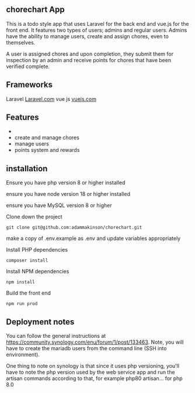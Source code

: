 ## chorechart App

This is a todo style app that uses Laravel for the back end and vue.js for the front end.
It features two types of users; admins and regular users. Admins have the ability to manage
users, create and assign chores, even to themselves.

A user is assigned chores and upon completion, they submit them for inspection
by an admin and receive points for chores that have been verified complete.

## Frameworks
Laravel <a href="https://www.laravel.com">Laravel.com</a>
vue js <a href="https://www.vuejs.com">vuejs.com</a>

## Features
* 
* create and manage chores
* manage users
* points system and rewards

## installation
Ensure you have php version 8 or higher installed


ensure you have node version 18 or higher installed


ensure you have MySQL version 8 or higher


Clone down the project
```
git clone git@github.com:adammakinson/chorechart.git
```

make a copy of .env.example as .env and update variables appropriately

Install PHP dependencies
```
composer install
```

Install NPM dependencies
```
npm install
```

Build the front end
```
npm run prod
```


## Deployment notes

You can follow the general instructions at https://community.synology.com/enu/forum/1/post/133463. Note, you will have to create the mariadb users from the
command line (SSH into environment).

One thing to note on synology is that since it uses php versioning, you'll
have to note the php version used by the web service app and run the artisan
commands according to that, for example php80 artisan... for php 8.0